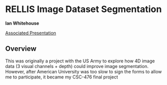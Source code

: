 # RELLIS Image Dataset Segmentation
**Ian Whitehouse**

[Associated Presentation](CSC-476%20Final%20Proj/CSC-476-Pres.pptx)

## Overview
This was originally a project with the US Army to explore how 4D image data (3 visual channels + depth) could improve image segmentation.  However, after American University was too slow to sign the forms to allow me to participate, it became my CSC-476 final project


